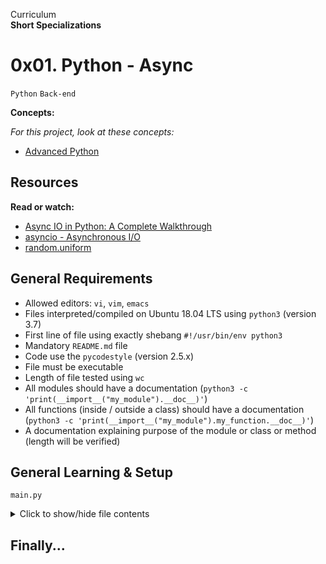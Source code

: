 Curriculum <br>
**Short Specializations** <br>

# 0x01. Python - Async

`Python` `Back-end`

**Concepts:**

_For this project, look at these concepts:_

* [Advanced Python](https://www.alx-intranet.hbtn.io/concepts/554)

## Resources

**Read or watch:**

* [Async IO in Python: A Complete Walkthrough](https://www.realpython.com/async-io-python/)
* [asyncio - Asynchronous I/O](https://www.docs.python.org/3/library/asyncio.html)
* [random.uniform](https://www.docs.python.org/3/library/random.html#random.uniform)

## General Requirements

* Allowed editors: `vi`, `vim`, `emacs`
* Files interpreted/compiled on Ubuntu 18.04 LTS using `python3` (version 3.7)
* First line of file using exactly shebang `#!/usr/bin/env python3`
* Mandatory `README.md` file
* Code use the `pycodestyle` (version 2.5.x)
* File must be executable
* Length of file tested using `wc`
* All modules should have a documentation (`python3 -c 'print(__import__("my_module").__doc__)'`)
* All functions (inside / outside a class) should have a documentation (`python3 -c 'print(__import__("my_module").my_function.__doc__)'`)
* A documentation explaining purpose of the module or class or method (length will be verified)

## General Learning & Setup

`main.py`
<details>
  <summary>Click to show/hide file contents</summary>

  ```python3
  #!/usr/bin/env python3

  import asyncio
  import random
  
  var = __import__('file').var

  print(asyncio.run(var()))
  print(asyncio.run(var()))
  ```
</details>

## Finally...

